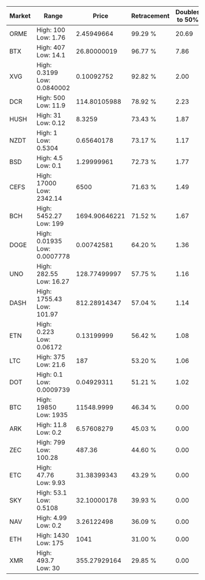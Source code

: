| Market | Range | Price| Retracement | Doubles to 50% |
| --- | --- | --- | --- | --- |
| ORME | High: 100<br />Low: 1.76 | 2.45949664 | 99.29 % | 20.69 |
| BTX | High: 407<br />Low: 14.1 | 26.80000019 | 96.77 % | 7.86 |
| XVG | High: 0.3199<br />Low: 0.0840002 | 0.10092752 | 92.82 % | 2.00 |
| DCR | High: 500<br />Low: 11.9 | 114.80105988 | 78.92 % | 2.23 |
| HUSH | High: 31<br />Low: 0.12 | 8.3259 | 73.43 % | 1.87 |
| NZDT | High: 1<br />Low: 0.5304 | 0.65640178 | 73.17 % | 1.17 |
| BSD | High: 4.5<br />Low: 0.1 | 1.29999961 | 72.73 % | 1.77 |
| CEFS | High: 17000<br />Low: 2342.14 | 6500 | 71.63 % | 1.49 |
| BCH | High: 5452.27<br />Low: 199 | 1694.90646221 | 71.52 % | 1.67 |
| DOGE | High: 0.01935<br />Low: 0.0007778 | 0.00742581 | 64.20 % | 1.36 |
| UNO | High: 282.55<br />Low: 16.27 | 128.77499997 | 57.75 % | 1.16 |
| DASH | High: 1755.43<br />Low: 101.97 | 812.28914347 | 57.04 % | 1.14 |
| ETN | High: 0.223<br />Low: 0.06172 | 0.13199999 | 56.42 % | 1.08 |
| LTC | High: 375<br />Low: 21.6 | 187 | 53.20 % | 1.06 |
| DOT | High: 0.1<br />Low: 0.0009739 | 0.04929311 | 51.21 % | 1.02 |
| BTC | High: 19850<br />Low: 1935 | 11548.9999 | 46.34 % | 0.00 |
| ARK | High: 11.8<br />Low: 0.2 | 6.57608279 | 45.03 % | 0.00 |
| ZEC | High: 799<br />Low: 100.28 | 487.36 | 44.60 % | 0.00 |
| ETC | High: 47.76<br />Low: 9.93 | 31.38399343 | 43.29 % | 0.00 |
| SKY | High: 53.1<br />Low: 0.5108 | 32.10000178 | 39.93 % | 0.00 |
| NAV | High: 4.99<br />Low: 0.2 | 3.26122498 | 36.09 % | 0.00 |
| ETH | High: 1430<br />Low: 175 | 1041 | 31.00 % | 0.00 |
| XMR | High: 493.7<br />Low: 30 | 355.27929164 | 29.85 % | 0.00 |
